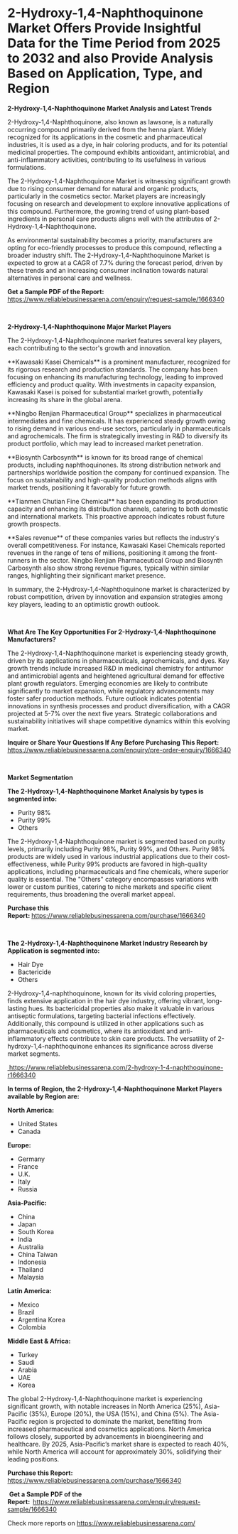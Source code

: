 <p><h1>2-Hydroxy-1,4-Naphthoquinone Market Offers Provide Insightful Data for the Time Period from 2025 to 2032 and also Provide Analysis Based on Application, Type, and Region</h1></p><p><strong>2-Hydroxy-1,4-Naphthoquinone Market Analysis and Latest Trends</strong></p>
<p><p>2-Hydroxy-1,4-Naphthoquinone, also known as lawsone, is a naturally occurring compound primarily derived from the henna plant. Widely recognized for its applications in the cosmetic and pharmaceutical industries, it is used as a dye, in hair coloring products, and for its potential medicinal properties. The compound exhibits antioxidant, antimicrobial, and anti-inflammatory activities, contributing to its usefulness in various formulations.</p><p>The 2-Hydroxy-1,4-Naphthoquinone Market is witnessing significant growth due to rising consumer demand for natural and organic products, particularly in the cosmetics sector. Market players are increasingly focusing on research and development to explore innovative applications of this compound. Furthermore, the growing trend of using plant-based ingredients in personal care products aligns well with the attributes of 2-Hydroxy-1,4-Naphthoquinone. </p><p>As environmental sustainability becomes a priority, manufacturers are opting for eco-friendly processes to produce this compound, reflecting a broader industry shift. The 2-Hydroxy-1,4-Naphthoquinone Market is expected to grow at a CAGR of 7.7% during the forecast period, driven by these trends and an increasing consumer inclination towards natural alternatives in personal care and wellness.</p></p>
<p><strong>Get a Sample PDF of the Report:&nbsp;</strong> <a href="https://www.reliablebusinessarena.com/enquiry/request-sample/1666340?utm_campaign=3457&utm_medium=2&utm_source=Github&utm_content=ia&utm_term=02042025&utm_id=2-hydroxy-14-naphthoquinone">https://www.reliablebusinessarena.com/enquiry/request-sample/1666340</a></p>
<p>&nbsp;</p>
<p><strong>2-Hydroxy-1,4-Naphthoquinone Major Market Players</strong></p>
<p><p>The 2-Hydroxy-1,4-Naphthoquinone market features several key players, each contributing to the sector's growth and innovation. </p><p>**Kawasaki Kasei Chemicals** is a prominent manufacturer, recognized for its rigorous research and production standards. The company has been focusing on enhancing its manufacturing technology, leading to improved efficiency and product quality. With investments in capacity expansion, Kawasaki Kasei is poised for substantial market growth, potentially increasing its share in the global arena.</p><p>**Ningbo Renjian Pharmaceutical Group** specializes in pharmaceutical intermediates and fine chemicals. It has experienced steady growth owing to rising demand in various end-use sectors, particularly in pharmaceuticals and agrochemicals. The firm is strategically investing in R&D to diversify its product portfolio, which may lead to increased market penetration.</p><p>**Biosynth Carbosynth** is known for its broad range of chemical products, including naphthoquinones. Its strong distribution network and partnerships worldwide position the company for continued expansion. The focus on sustainability and high-quality production methods aligns with market trends, positioning it favorably for future growth.</p><p>**Tianmen Chutian Fine Chemical** has been expanding its production capacity and enhancing its distribution channels, catering to both domestic and international markets. This proactive approach indicates robust future growth prospects.</p><p>**Sales revenue** of these companies varies but reflects the industry's overall competitiveness. For instance, Kawasaki Kasei Chemicals reported revenues in the range of tens of millions, positioning it among the front-runners in the sector. Ningbo Renjian Pharmaceutical Group and Biosynth Carbosynth also show strong revenue figures, typically within similar ranges, highlighting their significant market presence.</p><p>In summary, the 2-Hydroxy-1,4-Naphthoquinone market is characterized by robust competition, driven by innovation and expansion strategies among key players, leading to an optimistic growth outlook.</p></p>
<p>&nbsp;</p>
<p><strong>What Are The Key Opportunities For 2-Hydroxy-1,4-Naphthoquinone Manufacturers?</strong></p>
<p><p>The 2-Hydroxy-1,4-Naphthoquinone market is experiencing steady growth, driven by its applications in pharmaceuticals, agrochemicals, and dyes. Key growth trends include increased R&D in medicinal chemistry for antitumor and antimicrobial agents and heightened agricultural demand for effective plant growth regulators. Emerging economies are likely to contribute significantly to market expansion, while regulatory advancements may foster safer production methods. Future outlook indicates potential innovations in synthesis processes and product diversification, with a CAGR projected at 5-7% over the next five years. Strategic collaborations and sustainability initiatives will shape competitive dynamics within this evolving market.</p></p>
<p><strong>Inquire or Share Your Questions If Any Before Purchasing This Report:</strong> <a href="https://www.reliablebusinessarena.com/enquiry/pre-order-enquiry/1666340?utm_campaign=3457&utm_medium=2&utm_source=Github&utm_content=ia&utm_term=02042025&utm_id=2-hydroxy-14-naphthoquinone">https://www.reliablebusinessarena.com/enquiry/pre-order-enquiry/1666340</a></p>
<p>&nbsp;</p>
<p><strong>Market Segmentation</strong></p>
<p><strong>The 2-Hydroxy-1,4-Naphthoquinone Market Analysis by types is segmented into:</strong></p>
<p><ul><li>Purity 98%</li><li>Purity 99%</li><li>Others</li></ul></p>
<p><p>The 2-Hydroxy-1,4-Naphthoquinone market is segmented based on purity levels, primarily including Purity 98%, Purity 99%, and Others. Purity 98% products are widely used in various industrial applications due to their cost-effectiveness, while Purity 99% products are favored in high-quality applications, including pharmaceuticals and fine chemicals, where superior quality is essential. The "Others" category encompasses variations with lower or custom purities, catering to niche markets and specific client requirements, thus broadening the overall market appeal.</p></p>
<p><strong>Purchase this Report:&nbsp;</strong><a href="https://www.reliablebusinessarena.com/purchase/1666340?utm_campaign=3457&utm_medium=2&utm_source=Github&utm_content=ia&utm_term=02042025&utm_id=2-hydroxy-14-naphthoquinone">https://www.reliablebusinessarena.com/purchase/1666340</a></p>
<p>&nbsp;</p>
<p><strong>The 2-Hydroxy-1,4-Naphthoquinone Market Industry Research by Application is segmented into:</strong></p>
<p><ul><li>Hair Dye</li><li>Bactericide</li><li>Others</li></ul></p>
<p><p>2-Hydroxy-1,4-naphthoquinone, known for its vivid coloring properties, finds extensive application in the hair dye industry, offering vibrant, long-lasting hues. Its bactericidal properties also make it valuable in various antiseptic formulations, targeting bacterial infections effectively. Additionally, this compound is utilized in other applications such as pharmaceuticals and cosmetics, where its antioxidant and anti-inflammatory effects contribute to skin care products. The versatility of 2-hydroxy-1,4-naphthoquinone enhances its significance across diverse market segments.</p></p>
<p><a href="https://www.reliablebusinessarena.com/2-hydroxy-1-4-naphthoquinone-r1666340?utm_campaign=3457&utm_medium=2&utm_source=Github&utm_content=ia&utm_term=02042025&utm_id=2-hydroxy-14-naphthoquinone">&nbsp;https://www.reliablebusinessarena.com/2-hydroxy-1-4-naphthoquinone-r1666340</a></p>
<p><strong>In terms of Region, the 2-Hydroxy-1,4-Naphthoquinone Market Players available by Region are:</strong></p>
<p>
    <p> <strong> North America: </strong>
        <ul>
            <li>United States</li>
            <li>Canada</li>
        </ul>
        </p> 
    <p> <strong> Europe: </strong>
        <ul>
            <li>Germany</li>
            <li>France</li>
            <li>U.K.</li>
            <li>Italy</li>
            <li>Russia</li>
        </ul>
        </p> 
    <p> <strong> Asia-Pacific: </strong>
        <ul>
            <li>China</li>
            <li>Japan</li>
            <li>South Korea</li>
            <li>India</li>
            <li>Australia</li>
            <li>China Taiwan</li>
            <li>Indonesia</li>
            <li>Thailand</li>
            <li>Malaysia</li>
        </ul>
        </p> 
    <p> <strong> Latin America: </strong>
        <ul>
            <li>Mexico</li>
            <li>Brazil</li>
            <li>Argentina Korea</li>
            <li>Colombia</li>
        </ul>
        </p> 
    <p> <strong> Middle East & Africa: </strong>
        <ul>
            <li>Turkey</li>
            <li>Saudi</li>
            <li>Arabia</li>
            <li>UAE</li>
            <li>Korea</li>
        </ul>
    </p>
    </p>
<p><p>The global 2-Hydroxy-1,4-Naphthoquinone market is experiencing significant growth, with notable increases in North America (25%), Asia-Pacific (35%), Europe (20%), the USA (15%), and China (5%). The Asia-Pacific region is projected to dominate the market, benefiting from increased pharmaceutical and cosmetics applications. North America follows closely, supported by advancements in bioengineering and healthcare. By 2025, Asia-Pacific’s market share is expected to reach 40%, while North America will account for approximately 30%, solidifying their leading positions.</p></p>
<p><strong>Purchase this Report: </strong><a href="https://www.reliablebusinessarena.com/purchase/1666340?utm_campaign=3457&utm_medium=2&utm_source=Github&utm_content=ia&utm_term=02042025&utm_id=2-hydroxy-14-naphthoquinone">https://www.reliablebusinessarena.com/purchase/1666340</a></p>
<p>&nbsp;<strong>Get a Sample PDF of the Report:&nbsp;&nbsp;</strong><a href="https://www.reliablebusinessarena.com/enquiry/request-sample/1666340?utm_campaign=3457&utm_medium=2&utm_source=Github&utm_content=ia&utm_term=02042025&utm_id=2-hydroxy-14-naphthoquinone">https://www.reliablebusinessarena.com/enquiry/request-sample/1666340</a></p>
<p><strong></strong></p>
<p>Check more reports on <a href="https://www.reliablebusinessarena.com/?utm_campaign=3457&utm_medium=2&utm_source=Github&utm_content=ia&utm_term=02042025&utm_id=2-hydroxy-14-naphthoquinone">https://www.reliablebusinessarena.com/</a></p>